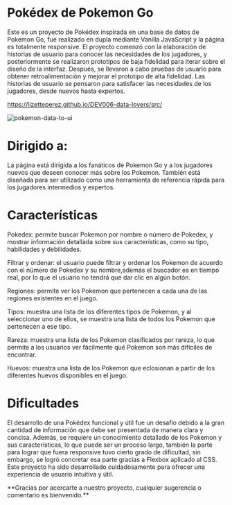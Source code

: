 # Pokédex de Pokemon Go

Este es un proyecto de Pokédex inspirada en una base de datos de Pokemon Go, fue realizado en dupla mediante Vanilla JavaScript y la página es totalmente responsive. El proyecto comenzó con la elaboración de historias de usuario para conocer las necesidades de los jugadores, y posteriormente se realizaron prototipos de baja fidelidad para iterar sobre el diseño de la interfaz. Después, se llevaron a cabo pruebas de usuario para obtener retroalimentación y mejorar el prototipo de alta fidelidad. Las historias de usuario se pensaron para satisfacer las necesidades de los jugadores, desde nuevos hasta expertos.

https://lizetteperez.github.io/DEV006-data-lovers/src/

![pokemon-data-to-ui](image.png)

# Dirigido a:

La página está dirigida a los fanáticos de Pokemon Go y a los jugadores nuevos que deseen conocer más sobre los Pokemon. También está diseñada para ser utilizado como una herramienta de referencia rápida para los jugadores intermedios y expertos.

# Características

Pokedex: permite buscar Pokemon por nombre o número de Pokedex, y mostrar información detallada sobre sus características, como su tipo, habilidades y debilidades.

Filtrar y ordenar: el usuario puede filtrar y ordenar los Pokemon de acuerdo con el número de Pokedex y su nombre,además el buscador es en tiempo real, por lo que el usuario no tendrá que dar clic en algún botón.

Regiones: permite ver los Pokemon que pertenecen a cada una de las regiones existentes en el juego.

Tipos: muestra una lista de los diferentes tipos de Pokemon, y al seleccionar uno de ellos, se muestra una lista de todos los Pokemon que pertenecen a ese tipo.

Rareza: muestra una lista de los Pokemon clasificados por rareza, lo que permite a los usuarios ver fácilmente qué Pokemon son más difíciles de encontrar.

Huevos: muestra una lista de los Pokemon que eclosionan a partir de los diferentes huevos disponibles en el juego.

# Dificultades

El desarrollo de una Pokédex funcional y útil fue un desafío debido a la gran cantidad de información que debe ser presentada de manera clara y concisa. Además, se requiere un conocimiento detallado de los Pokemon y sus características, lo que puede ser un proceso largo, también la parte para lograr que fuera responsive tuvo cierto grado de dificultad, sin embargo, se logró concretar esa parte gracias a Flexbox aplicado al CSS. Este proyecto ha sido desarrollado cuidadosamente para ofrecer una experiencia de usuario intuitiva y útil.

\*\*Gracias por acercarte a nuestro proyecto, cualquier sugerencia o comentario es bienvenido.\*\*
